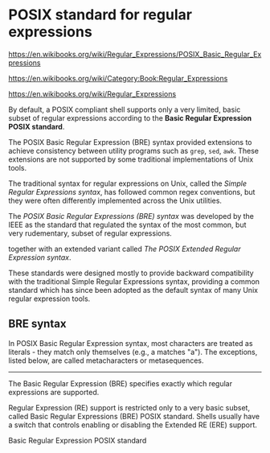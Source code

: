 # POSIX standard for regular expressions

https://en.wikibooks.org/wiki/Regular_Expressions/POSIX_Basic_Regular_Expressions

https://en.wikibooks.org/wiki/Category:Book:Regular_Expressions

https://en.wikibooks.org/wiki/Regular_Expressions

By default, a POSIX compliant shell supports only a very limited, basic subset of regular expressions according to the **Basic Regular Expression POSIX standard**.

The POSIX Basic Regular Expression (BRE) syntax provided extensions to achieve consistency between utility programs such as `grep`, `sed`, `awk`. These extensions are not supported by some traditional implementations of Unix tools.

The traditional syntax for regular expressions on Unix, called the *Simple Regular Expressions syntax*, has followed common regex conventions, but they were often differently implemented across the Unix utilities.

The *POSIX Basic Regular Expressions (BRE) syntax* was developed by the IEEE as the standard that regulated the syntax of the most common, but very rudementary, subset of regular expressions.

together with an extended variant called *The POSIX Extended Regular Expression syntax*.

These standards were designed mostly to provide backward compatibility with the traditional Simple Regular Expressions syntax, providing a common standard which has since been adopted as the default syntax of many Unix regular expression tools.

## BRE syntax

In POSIX Basic Regular Expression syntax, most characters are treated as literals - they match only themselves (e.g., a matches "a"). The exceptions, listed below, are called metacharacters or metasequences.


---

The Basic Regular Expression (BRE) specifies exactly which regular expressions are supported.


Regular Expression (RE) support is restricted only to a very basic subset, called Basic Regular Expressions (BRE) POSIX standard. Shells usually have a switch that controls enabling or disabling the Extended RE (ERE) support.



Basic Regular Expression POSIX standard
